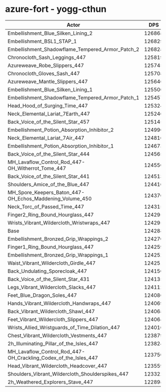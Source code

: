 # azure-fort - yogg-cthun
| Actor | DPS | Increase |
|---|:---:|:---:|
|Embellishment_Blue_Silken_Lining_2|126868|2.08%|
|Embellishment_BSL1_STAP_1|126829|2.04%|
|Embellishment_Shadowflame_Tempered_Armor_Patch_2|126828|2.04%|
|Chronocloth_Sash_Leggings_447|125819|1.23%|
|Azureweave_Robe_Slippers_447|125745|1.17%|
|Chronocloth_Gloves_Sash_447|125708|1.14%|
|Azureweave_Mantle_Slippers_447|125646|1.09%|
|Embellishment_Blue_Silken_Lining_1|125500|0.98%|
|Embellishment_Shadowflame_Tempered_Armor_Patch_1|125457|0.94%|
|Head_Hood_of_Surging_Time_447|125324|0.83%|
|Neck_Elemental_Lariat_7Earth_447|125246|0.77%|
|Back_Voice_of_the_Silent_Star_457|125145|0.69%|
|Embellishment_Potion_Absorption_Inhibitor_2|124996|0.57%|
|Neck_Elemental_Lariat_7Air_447|124816|0.42%|
|Embellishment_Potion_Absorption_Inhibitor_1|124673|0.31%|
|Back_Voice_of_the_Silent_Star_444|124565|0.22%|
|MH_Lavaflow_Control_Rod_447-OH_Witherrot_Tome_447|124550|0.21%|
|Back_Voice_of_the_Silent_Star_441|124513|0.18%|
|Shoulders_Amice_of_the_Blue_447|124416|0.10%|
|MH_Spore_Keepers_Baton_447-OH_Echos_Maddening_Volume_450|124376|0.07%|
|Neck_Torc_of_Passed_Time_447|124315|0.02%|
|Finger2_Ring_Bound_Hourglass_447|124295|0.01%|
|Wrists_Vibrant_Wildercloth_Wristwraps_447|124295|0.01%|
|Base|124288|0.00%|
|Embellishment_Bronzed_Grip_Wrappings_2|124270|-0.01%|
|Finger1_Ring_Bound_Hourglass_447|124259|-0.02%|
|Embellishment_Bronzed_Grip_Wrappings_1|124252|-0.03%|
|Waist_Vibrant_Wildercloth_Girdle_447|124251|-0.03%|
|Back_Undulating_Sporecloak_447|124150|-0.11%|
|Back_Voice_of_the_Silent_Star_431|124135|-0.12%|
|Legs_Vibrant_Wildercloth_Slacks_447|124112|-0.14%|
|Feet_Blue_Dragon_Soles_447|124086|-0.16%|
|Hands_Vibrant_Wildercloth_Handwraps_447|124069|-0.18%|
|Back_Vibrant_Wildercloth_Shawl_447|124068|-0.18%|
|Feet_Vibrant_Wildercloth_Slippers_447|124064|-0.18%|
|Wrists_Allied_Wristguards_of_Time_Dilation_447|124016|-0.22%|
|Chest_Vibrant_Wildercloth_Vestments_447|123879|-0.33%|
|2h_Illuminating_Pillar_of_the_Isles_447|123824|-0.37%|
|MH_Lavaflow_Control_Rod_447-OH_Crackling_Codex_of_the_Isles_447|123750|-0.43%|
|Head_Vibrant_Wildercloth_Headcover_447|123559|-0.59%|
|Shoulders_Vibrant_Wildercloth_Shoulderspikes_447|123322|-0.78%|
|2h_Weathered_Explorers_Stave_447|122898|-1.12%|
